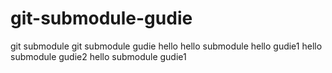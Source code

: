 # git-submodule-gudie
git submodule
git submodule gudie
hello
hello submodule
hello gudie1
hello submodule gudie2
hello submodule gudie1
